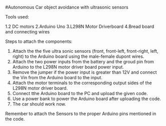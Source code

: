 #Autonomous Car object avoidance with ultrasonic sensors

Tools used:

1.2 DC motors
2.Arduino Uno
3.L298N Motor Driverboard
4.Bread board and connecting wires



Steps to attach the components:

1. Attach the the five ultra sonic sensors (front, front-left, front-right, left, right) to the Arduino board using the male-female dupont wires.
2. Attach the two power inputs from the battery and the groud pin from Arduino to the L298N motor driver board power input.
3. Remove the jumper if the power input is greater than 12V and connect the Vin from the Arduino board to the input.
4. Attach the motor terminals to the corresponding output sides of the L298N motor driver board.
5. Connect tthe Arduino board to the PC and upload the given code.
6. Use a power bank to power the Arduino board after uploading the code.
7. The car should work now.

Remember to attach the Sensors to the proper Arduino pins mentioned in the code.
